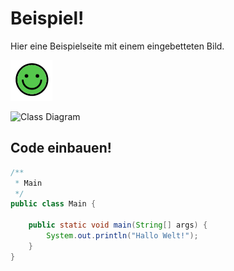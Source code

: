 #  Beispiel!
Hier eine Beispielseite mit einem eingebetteten Bild.

![bild](./images/img.png)

![Class Diagram](http://www.plantuml.com/plantuml/proxy?src=https://raw.githubusercontent.com/jtuttas/moodle_gitlab/master/docs/Instance.puml)

## Code einbauen!
 
```java
/**
 * Main
 */
public class Main {

    public static void main(String[] args) {
        System.out.println("Hallo Welt!");
    }
}
```